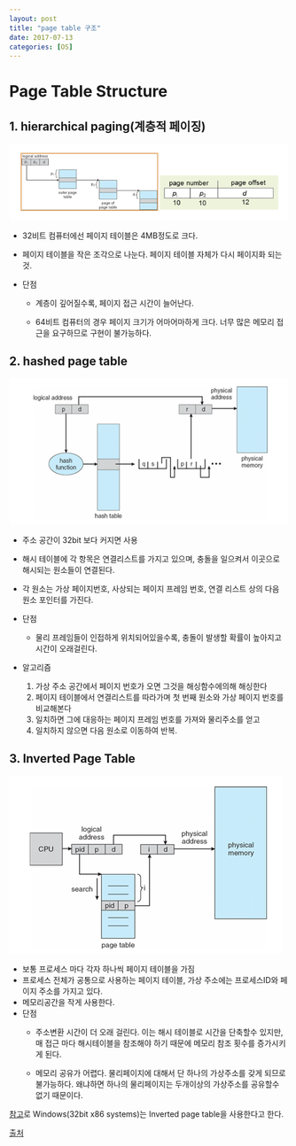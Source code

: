 ```yaml
---
layout: post
title: "page table 구조"
date: 2017-07-13
categories: [OS]
---
```

# Page Table Structure

## 1. hierarchical paging(계층적 페이징)  
![img](/assets/img/post/OS/2020-07-13-pageStructure.png)  

- 32비트 컴퓨터에선 페이지 테이블은 4MB정도로 크다.

- 페이지 테이블을 작은 조각으로 나눈다. 페이지 테이블 자체가 다시 페이지화 되는 것.

- 단점
    - 계층이 깊어질수록, 페이지 접근 시간이 늘어난다.

    - 64비트 컴퓨터의 경우 페이지 크기가 어마어마하게 크다. 너무 많은 메모리 접근을 요구하므로 구현이 불가능하다.

## 2. hashed page table  
![img](/assets/img/post/OS/2020-07-13-pageStructure2.png)  

- 주소 공간이 32bit 보다 커지면 사용

- 해시 테이블에 각 항목은 연결리스트를 가지고 있으며, 충돌을 일으켜서 이곳으로 해시되는 원소들이 연결된다.

- 각 원소는 가상 페이지번호, 사상되는 페이지 프레임 번호, 연결 리스트 상의 다음 원소 포인터를 가진다.

- 단점
    - 물리 프레임들이 인접하게 위치되어있을수록, 충돌이 발생할 확률이 높아지고 시간이 오래걸린다.

- 알고리즘 
    1. 가상 주소 공간에서 페이지 번호가 오면 그것을 해싱함수에의해 해싱한다 
    2. 페이지 테이블에서 연결리스트를 따라가며 첫 번째 원소와 가상 페이지 번호를 비교해본다 
    3. 일치하면 그에 대응하는 페이지 프레임 번호를 가져와 물리주소를 얻고
    4. 일치하지 않으면 다음 원소로 이동하여 반복.

## 3. Inverted Page Table  
![img](/assets/img/post/OS/2020-07-13-pageStructure3.png)  
- 보통 프로세스 마다 각자 하나씩 페이지 테이블을 가짐 
- 프로세스 전체가 공통으로 사용하는 페이지 테이블, 가상 주소에는 프로세스ID와 페이지 주소를 가지고 있다.
- 메모리공간을 작게 사용한다.
- 단점
    - 주소변환 시간이 더 오래 걸린다. 이는 해시 테이블로 시간을 단축할수 있지만, 매 접근 마다 해시테이블을 참조해야 하기 때문에 메모리 참조 횟수를 증가시키게 된다.

    - 메모리 공유가 어렵다. 물리페이지에 대해서 단 하나의 가상주소를 갖게 되므로 불가능하다. 왜냐하면 하나의 물리페이지는 두개이상의 가상주소를 공유할수 없기 때문이다.

[참고](http://serious-code.net/doku/lib/exe/fetch.php?media=kb:memorymanagement_winmm.pdf)로 Windows(32bit x86 systems)는 Inverted page table을 사용한다고 한다. 

[출처](http://skagh.tistory.com/6)
